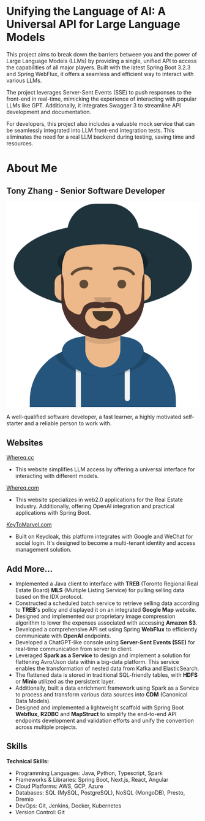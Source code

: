 # Unifying the Language of AI: A Universal API for Large Language Models
This project aims to break down the barriers between you and the power of Large Language Models (LLMs) by providing a single, unified API to access the capabilities of all major players. Built with the latest Spring Boot 3.2.3 and Spring WebFlux, it offers a seamless and efficient way to interact with various LLMs.

The project leverages Server-Sent Events (SSE) to push responses to the front-end in real-time, mimicking the experience of interacting with popular LLMs like GPT. Additionally, it integrates Swagger 3 to streamline API development and documentation.

For developers, this project also includes a valuable mock service that can be seamlessly integrated into LLM front-end integration tests. This eliminates the need for a real LLM backend during testing, saving time and resources.


# About Me
## Tony Zhang - Senior Software Developer

[![TZ](src/main/webapp/content/images/tz-with-hat-transparent-bg.png)](https://www.linkedin.com/in/dazhi-zhang-tony-19933019/)  

A well-qualified software developer, a fast learner, a highly motivated self-starter and a reliable person to work with.

## Websites
[Whereq.cc](https://www.whereq.cc) 
- This website simplifies LLM access by offering a universal interface for interacting with different models.  

[Whereq.com](https://www.whereq.com) 
- This website specializes in web2.0 applications for the Real Estate Industry. Additionally, offering OpenAI integration and practical applications with Spring Boot.

[KeyToMarvel.com](https://www.keytomarvel.com/) 
- Built on Keycloak, this platform integrates with Google and WeChat for social login. It's designed to become a multi-tenant identity and access management solution.

## Add More...
* Implemented a Java client to interface with **TREB** (Toronto Regional Real Estate Board) **MLS** (Multiple Listing Service) for pulling selling data based on the IDX protocol.
* Constructed a scheduled batch service to retrieve selling data according to **TREB**'s policy and displayed it on an integrated **Google Map** website.
* Designed and implemented our proprietary image compression algorithm to lower the expenses associated with accessing **Amazon S3**.
* Developed a comprehensive API set using Spring **WebFlux** to efficiently communicate with **OpenAI** endpoints.
* Developed a ChatGPT-like console using **Server-Sent Events (SSE)** for real-time communication from server to client.
* Leveraged **Spark as a Service** to design and implement a solution for flattening Avro/Json data within a big-data platform. This service enables the transformation of nested data from Kafka and ElasticSearch.
* The flattened data is stored in traditional SQL-friendly tables, with **HDFS** or **Minio** utilized as the persistent layer.
* Additionally, built a data enrichment framework using Spark as a Service to process and transform various data sources into **CDM** (Canonical Data Models).
* Designed and implemented a lightweight scaffold with Spring Boot **Webflux**, **R2DBC** and **MapStruct** to simplify the end-to-end API endpoints development and validation efforts and unify the convention across multiple projects.


## Skills

**Technical Skills:**

* Programming Languages: Java, Python, Typescript, Spark
* Frameworks & Libraries: Spring Boot, Next.js, React, Angular
* Cloud Platforms: AWS, GCP, Azure
* Databases: SQL (MySQL, PostgreSQL), NoSQL (MongoDB), Presto, Dremio
* DevOps: Git, Jenkins, Docker, Kubernetes
* Version Control: Git
